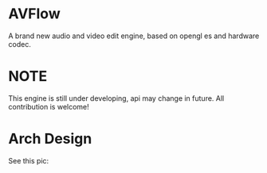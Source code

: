# AVFlow
A brand new audio and video edit engine, based on opengl es and hardware codec.
# NOTE
This engine is still under developing, api may change in future. All contribution is welcome!
# Arch Design
See this pic:
